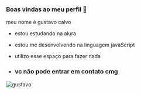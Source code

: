 ### Boas vindas ao meu perfil 🦈

meu nome é gustavo calvo 

- estou estudando na alura
- estou me desenvolvendo na linguagem javaScript
- utilizo esse espaço para fazer nada

- ### vc não pode entrar em contato cmg

![gustavo](https://media.tenor.com/tKUzbi783KwAAAAd/bers.gif)
